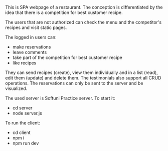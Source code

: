 This is SPA webpage of a restaurant. The conception is differentiated by the idea that there is a competition for best customer recipe. 

The users that are not authorized can check the menu and the competitor's recipes and visit static pages.

The logged in users can:

- make reservations
- leave comments
- take part of the competition for best customer recipe
- like recipes

They can send recipes (create), view them individually and in a list (read), edit them (update) and delete them. 
The testimonials also support all CRUD operations.
The reservations can only be sent to the server and be visualized.

The used server is Softuni Practice server. To start it:
- cd server
- node server.js

To run the client:
- cd client
- npm i
- npm run dev
